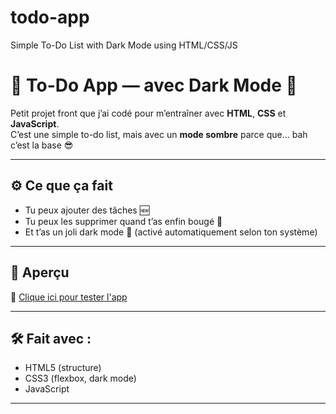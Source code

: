 # todo-app
Simple To-Do List with Dark Mode using HTML/CSS/JS
# 📝 To-Do App — avec Dark Mode 🌙

Petit projet front que j’ai codé pour m’entraîner avec **HTML**, **CSS** et **JavaScript**.  
C’est une simple to-do list, mais avec un **mode sombre** parce que... bah c’est la base 😎

---

## ⚙️ Ce que ça fait

- Tu peux ajouter des tâches 🆕  
- Tu peux les supprimer quand t’as enfin bougé 💪  
- Et t’as un joli dark mode 🌚 (activé automatiquement selon ton système)

---

## 👀 Aperçu

🔗 [Clique ici pour tester l'app](https://lilia-coder.github.io/todo-app/)


---

## 🛠️ Fait avec :

- HTML5 (structure)
- CSS3 (flexbox, dark mode)
- JavaScript 

---





